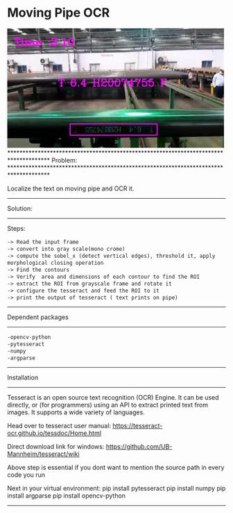# Moving Pipe OCR
<img src="detected4.png" width="500" title="Result">
*************************************************************************************
Problem:
*************************************************************************************

Localize the text on moving pipe and OCR it.

*************************************************************************************
Solution:
*************************************************************************************
Steps:
	
	-> Read the input frame
	-> convert into gray scale(mono crome)
	-> compute the sobel_x (detect vertical edges), threshold it, apply morphological closing operation
	-> Find the contours
	-> Verify  area and dimensions of each contour to find the ROI
	-> extract the ROI from grayscale frame and rotate it 
	-> configure the tesseract and feed the ROI to it
	-> print the output of tesseract ( text prints on pipe)

*****************************************************
Dependent packages
*****************************************************
	-opencv-python
	-pytesseract
	-numpy 
	-argparse

*****************************************************
Installation
*****************************************************
Tesseract is an open source text recognition (OCR) Engine. It can be used directly, or (for programmers) using an API to extract printed text from images. It supports a wide variety of languages.

Head over to tesseract user manual:
https://tesseract-ocr.github.io/tessdoc/Home.html
              
Direct download link for windows:
https://github.com/UB-Mannheim/tesseract/wiki

Above step is essential if you dont want to mention the source path in every code you run

Next in your virtual environment: 
pip install pytesseract
pip install numpy
pip install argparse
pip install opencv-python

*****************************************************
